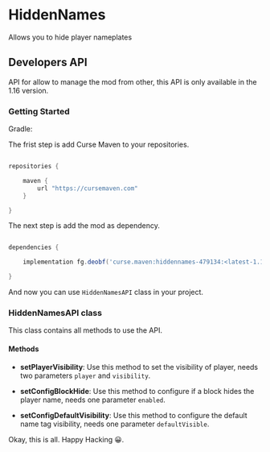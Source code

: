 # HiddenNames

Allows you to hide player nameplates

## Developers API

API for allow to manage the mod from other, this API is only available in the 1.16 version.

### Getting Started

Gradle:

The frist step is add Curse Maven to your repositories.

```gradle

repositories {

    maven {
        url "https://cursemaven.com"
    }

}

```

The next step is add the mod as dependency.

```gradle

dependencies {

    implementation fg.deobf('curse.maven:hiddennames-479134:<latest-1.16.5-file-id>')

}

```

And now you can use `HiddenNamesAPI` class in your project.

### HiddenNamesAPI class

This class contains all methods to use the API.

#### Methods

- **setPlayerVisibility**: Use this method to set the visibility of player, needs two parameters `player` and `visibility`.

- **setConfigBlockHide**: Use this method to configure if a block hides the player name, needs one parameter `enabled`.

- **setConfigDefaultVisibility**: Use this method to configure the default name tag visibility, needs one parameter `defaultVisible`.

Okay, this is all. Happy Hacking 😀.
